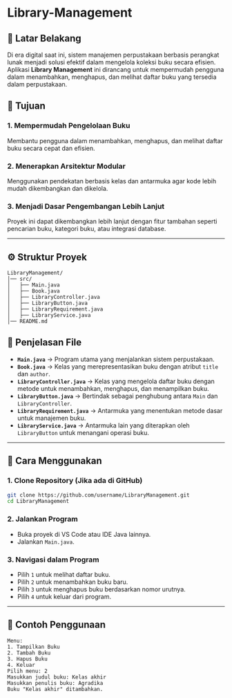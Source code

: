 # Library-Management

## 📌 Latar Belakang
Di era digital saat ini, sistem manajemen perpustakaan berbasis perangkat lunak menjadi solusi efektif dalam mengelola koleksi buku secara efisien. Aplikasi **Library Management** ini dirancang untuk mempermudah pengguna dalam menambahkan, menghapus, dan melihat daftar buku yang tersedia dalam perpustakaan.

## 🎯 Tujuan
### 1. Mempermudah Pengelolaan Buku
Membantu pengguna dalam menambahkan, menghapus, dan melihat daftar buku secara cepat dan efisien.

### 2. Menerapkan Arsitektur Modular
Menggunakan pendekatan berbasis kelas dan antarmuka agar kode lebih mudah dikembangkan dan dikelola.

### 3. Menjadi Dasar Pengembangan Lebih Lanjut
Proyek ini dapat dikembangkan lebih lanjut dengan fitur tambahan seperti pencarian buku, kategori buku, atau integrasi database.

---

## ⚙️ Struktur Proyek
```
LibraryManagement/
│── src/
│   ├── Main.java
│   ├── Book.java
│   ├── LibraryController.java
│   ├── LibraryButton.java
│   ├── LibraryRequirement.java
│   ├── LibraryService.java
│── README.md
```

## 📂 Penjelasan File
- **`Main.java`** → Program utama yang menjalankan sistem perpustakaan.
- **`Book.java`** → Kelas yang merepresentasikan buku dengan atribut `title` dan `author`.
- **`LibraryController.java`** → Kelas yang mengelola daftar buku dengan metode untuk menambahkan, menghapus, dan menampilkan buku.
- **`LibraryButton.java`** → Bertindak sebagai penghubung antara `Main` dan `LibraryController`.
- **`LibraryRequirement.java`** → Antarmuka yang menentukan metode dasar untuk manajemen buku.
- **`LibraryService.java`** → Antarmuka lain yang diterapkan oleh `LibraryButton` untuk menangani operasi buku.

---

## 🔧 Cara Menggunakan
### 1. Clone Repository (Jika ada di GitHub)
```sh
git clone https://github.com/username/LibraryManagement.git
cd LibraryManagement
```

### 2. Jalankan Program
- Buka proyek di VS Code atau IDE Java lainnya.
- Jalankan `Main.java`.

### 3. Navigasi dalam Program
- Pilih `1` untuk melihat daftar buku.
- Pilih `2` untuk menambahkan buku baru.
- Pilih `3` untuk menghapus buku berdasarkan nomor urutnya.
- Pilih `4` untuk keluar dari program.

---

## 📌 Contoh Penggunaan
```
Menu:
1. Tampilkan Buku
2. Tambah Buku
3. Hapus Buku
4. Keluar
Pilih menu: 2
Masukkan judul buku: Kelas akhir
Masukkan penulis buku: Agradika
Buku "Kelas akhir" ditambahkan.
```

